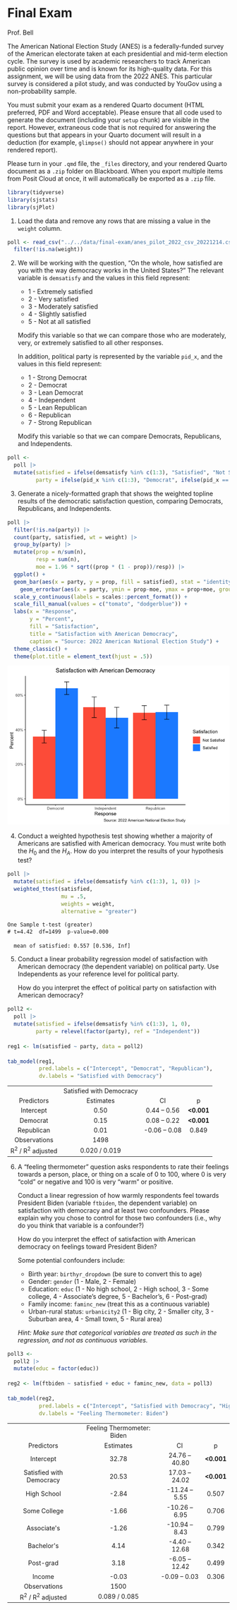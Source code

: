 # Final Exam
Prof. Bell

The American National Election Study (ANES) is a federally-funded survey
of the American electorate taken at each presidential and mid-term
election cycle. The survey is used by academic researchers to track
American public opinion over time and is known for its high-quality
data. For this assignment, we will be using data from the 2022 ANES.
This particular survey is considered a pilot study, and was conducted by
YouGov using a non-probability sample.

You must submit your exam as a rendered Quarto document (HTML preferred,
PDF and Word acceptable). Please ensure that all code used to generate
the document (including your `setup` chunk) are visible in the report.
However, extraneous code that is not required for answering the
questions but that appears in your Quarto document will result in a
deduction (for example, `glimpse()` should not appear anywhere in your
rendered report).

Please turn in your `.qmd` file, the `_files` directory, and your
rendered Quarto document as a `.zip` folder on Blackboard. When you
export multiple items from Posit Cloud at once, it will automatically be
exported as a `.zip` file.

``` r
library(tidyverse)
library(sjstats)
library(sjPlot)
```

1.  Load the data and remove any rows that are missing a value in the
    `weight` column.

``` r
poll <- read_csv("../../data/final-exam/anes_pilot_2022_csv_20221214.csv") |>
  filter(!is.na(weight))
```

2.  We will be working with the question, “On the whole, how satisfied
    are you with the way democracy works in the United States?” The
    relevant variable is `demsatisfy` and the values in this field
    represent:

    - 1 - Extremely satisfied
    - 2 - Very satisfied
    - 3 - Moderately satisfied
    - 4 - Slightly satisfied
    - 5 - Not at all satisfied

    Modify this variable so that we can compare those who are
    moderately, very, or extremely satisfied to all other responses.

    In addition, political party is represented by the variable `pid_x`,
    and the values in this field represent:

    - 1 - Strong Democrat
    - 2 - Democrat
    - 3 - Lean Democrat
    - 4 - Independent
    - 5 - Lean Republican
    - 6 - Republican
    - 7 - Strong Republican

    Modify this variable so that we can compare Democrats, Republicans,
    and Independents.

``` r
poll <-
  poll |>
  mutate(satisfied = ifelse(demsatisfy %in% c(1:3), "Satisfied", "Not Satisfied"),
         party = ifelse(pid_x %in% c(1:3), "Democrat", ifelse(pid_x == 4, "Independent", "Republican")))
```

3.  Generate a nicely-formatted graph that shows the weighted topline
    results of the democratic satisfaction question, comparing
    Democrats, Republicans, and Independents.

``` r
poll |>
  filter(!is.na(party)) |>
  count(party, satisfied, wt = weight) |>
  group_by(party) |>
  mutate(prop = n/sum(n),
         resp = sum(n),
         moe = 1.96 * sqrt((prop * (1 - prop))/resp)) |>
  ggplot() +
  geom_bar(aes(x = party, y = prop, fill = satisfied), stat = "identity", position = "dodge") +
    geom_errorbar(aes(x = party, ymin = prop-moe, ymax = prop+moe, group = satisfied), position = position_dodge(.9), width = .2) +
  scale_y_continuous(labels = scales::percent_format()) +
  scale_fill_manual(values = c("tomato", "dodgerblue")) +
  labs(x = "Response",
       y = "Percent",
       fill = "Satisfaction",
       title = "Satisfaction with American Democracy",
       caption = "Source: 2022 American National Election Study") +
  theme_classic() +
  theme(plot.title = element_text(hjust = .5))
```

![](final_exam_answerkey_files/figure-commonmark/topline-1.png)

4.  Conduct a weighted hypothesis test showing whether a majority of
    Americans are satisfied with American democracy. You must write both
    the $H_0$ and the $H_A$. How do you interpret the results of your
    hypothesis test?

``` r
poll |>
  mutate(satisfied = ifelse(demsatisfy %in% c(1:3), 1, 0)) |>
  weighted_ttest(satisfied,
                 mu = .5,
                 weights = weight,
                 alternative = "greater")
```


    One Sample t-test (greater)
    # t=4.42  df=1499  p-value=0.000

      mean of satisfied: 0.557 [0.536, Inf]

5.  Conduct a linear probability regression model of satisfaction with
    American democracy (the dependent variable) on political party. Use
    Independents as your reference level for political party.

    How do you interpret the effect of political party on satisfaction
    with American democracy?

``` r
poll2 <-
  poll |>
  mutate(satisfied = ifelse(demsatisfy %in% c(1:3), 1, 0),
         party = relevel(factor(party), ref = "Independent"))

reg1 <- lm(satisfied ~ party, data = poll2)

tab_model(reg1,
          pred.labels = c("Intercept", "Democrat", "Republican"),
          dv.labels = "Satisfied with Democracy")
```

|                                        |                          |              |             |
|:--------------------------------------:|:------------------------:|:------------:|:-----------:|
|                                        | Satisfied with Democracy |              |             |
|               Predictors               |        Estimates         |      CI      |      p      |
|               Intercept                |           0.50           | 0.44 – 0.56  | **\<0.001** |
|                Democrat                |           0.15           | 0.08 – 0.22  | **\<0.001** |
|               Republican               |           0.01           | -0.06 – 0.08 |    0.849    |
|              Observations              |           1498           |              |             |
| R<sup>2</sup> / R<sup>2</sup> adjusted |      0.020 / 0.019       |              |             |

6.  A “feeling thermometer” question asks respondents to rate their
    feelings towards a person, place, or thing on a scale of 0 to 100,
    where 0 is very “cold” or negative and 100 is very “warm” or
    positive.

    Conduct a linear regression of how warmly respondents feel towards
    President Biden (variable `ftbiden`, the dependent variable) on
    satisfaction with democracy and at least two confounders. Please
    explain why you chose to control for those two confounders (i.e.,
    why do you think that variable is a confounder?)

    How do you interpret the effect of satisfaction with American
    democracy on feelings toward President Biden?

    Some potential confounders include:

    - Birth year: `birthyr_dropdown` (be sure to convert this to age)
    - Gender: `gender` (1 - Male, 2 - Female)
    - Education: `educ` (1 - No high school, 2 - High school, 3 - Some
      college, 4 - Associate’s degree, 5 - Bachelor’s, 6 - Post-grad)
    - Family income: `faminc_new` (treat this as a continuous variable)
    - Urban-rural status: `urbanicity2` (1 - Big city, 2 - Smaller city,
      3 - Suburban area, 4 - Small town, 5 - Rural area)

    *Hint: Make sure that categorical variables are treated as such in
    the regression, and not as continuous variables.*

``` r
poll3 <-
  poll2 |>
  mutate(educ = factor(educ))

reg2 <- lm(ftbiden ~ satisfied + educ + faminc_new, data = poll3)

tab_model(reg2,
          pred.labels = c("Intercept", "Satisfied with Democracy", "High School", "Some College", "Associate's", "Bachelor's", "Post-grad", "Income"),
          dv.labels = "Feeling Thermometer: Biden")
```

|                                        |                            |               |             |
|:--------------------------------------:|:--------------------------:|:-------------:|:-----------:|
|                                        | Feeling Thermometer: Biden |               |             |
|               Predictors               |         Estimates          |      CI       |      p      |
|               Intercept                |           32.78            | 24.76 – 40.80 | **\<0.001** |
|        Satisfied with Democracy        |           20.53            | 17.03 – 24.02 | **\<0.001** |
|              High School               |           -2.84            | -11.24 – 5.55 |    0.507    |
|              Some College              |           -1.66            | -10.26 – 6.95 |    0.706    |
|              Associate's               |           -1.26            | -10.94 – 8.43 |    0.799    |
|               Bachelor's               |            4.14            | -4.40 – 12.68 |    0.342    |
|               Post-grad                |            3.18            | -6.05 – 12.42 |    0.499    |
|                 Income                 |           -0.03            | -0.09 – 0.03  |    0.306    |
|              Observations              |            1500            |               |             |
| R<sup>2</sup> / R<sup>2</sup> adjusted |       0.089 / 0.085        |               |             |
